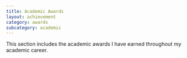 ```yaml
---
title: Academic Awards
layout: achievement
category: awards
subcategory: academic
---
```


This section includes the academic awards I have earned throughout my academic career.

